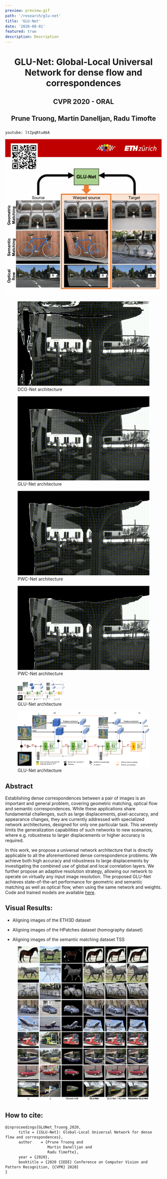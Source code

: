 ```yaml
---
preview: preview.gif
path: '/research/glu-net'
title: 'GLU-Net'
date: '2020-08-01'
featured: true
description: Description
---
```

# <div align="center">GLU-Net: Global-Local Universal Network for dense flow and correspondences</div>
## <div align="center">CVPR 2020 - ORAL</div>
## <div align="center">Prune Truong, Martin Danelljan, Radu Timofte</div>




### 

`youtube: ltZpqRtuA6A`

![](./preview.gif)

<div class="flex-row">
    <figure>
      <img src="./ETH3D/playground_0_40_DGCNet.gif">
      <figcaption>DCG-Net architecture</figcaption>
    </figure>
    <figure>
      <img src="./ETH3D/playground_0_40_GLUNet.gif">
      <figcaption>GLU-Net architecture</figcaption>
    </figure>
    <figure>
      <img src="./ETH3D/playground_0_40_PWCNet.gif">
      <figcaption>PWC-Net architecture</figcaption>
    </figure>
    <figure>
      <img src="./ETH3D/playground_0_40_PWCNet.gif">
      <figcaption>PWC-Net architecture</figcaption>
    </figure>
</div>


<figure inline style="width: 30%">
  <img src="./glunet.png">
  <figcaption>GLU-Net architecture</figcaption>
</figure>

<figure>
  <img src="./glunet.png">
  <figcaption>GLU-Net architecture</figcaption>
</figure>

## Abstract
Establishing dense correspondences between a pair of images is an important and general problem, covering geometric matching, optical flow and semantic correspondences. While these applications share fundamental challenges, such as large displacements, pixel-accuracy, and appearance changes, they are currently addressed with specialized network architectures, designed for only one particular task. This severely limits the generalization capabilities of such networks to new scenarios, where e.g. robustness to larger displacements or higher accuracy is required.

In this work, we propose a universal network architecture that is directly applicable to all the aforementioned dense correspondence problems. We achieve both high accuracy and robustness to large displacements by investigating the combined use of global and local correlation layers. We further propose an adaptive resolution strategy, allowing our network to operate on virtually any input image resolution.
The proposed GLU-Net achieves state-of-the-art performance for geometric and semantic matching as well as optical flow, when using the same network and weights. Code and trained models are available [here](https://github.com/PruneTruong/GLU-Net).



## Visual Results:

* Aligning images of the ETH3D dataset

* Aligning images of the HPatches dataset (homography dataset)

* Aligning images of the semantic matching dataset TSS

<figure>
  <img src="./TSS-more.jpg">
</figure>


## How to cite:
```
@inproceedings{GLUNet_Truong_2020,
      title = {{GLU-Net}: Global-Local Universal Network for dense flow and correspondences},
      author    = {Prune Truong and
                   Martin Danelljan and
                   Radu Timofte},
      year = {2020},
      booktitle = {2020 {IEEE} Conference on Computer Vision and Pattern Recognition, {CVPR} 2020}
}
```


